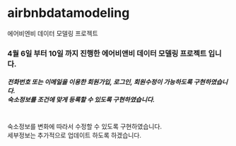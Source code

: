 # airbnbdatamodeling
에어비엔비 데이터 모델링 프로젝트

<h3>4월 6일 부터 10일 까지 진행한 에어비앤비 데이터 모델링 프로젝트 입니다.</h3>
<h5>전화번호 또는 이메일을 이용한 회원가입, 로그인, 회원수정이 가능하도록 구현하였습니다.
<br>숙소정보를 조건에 맞게 등록할 수 있도록 구현하였습니다.</h5>
<br>숙소정보를 변화에 따라서 수정할 수 있도록 구현하였습니다.
<br>세부정보는 추가적으로 업데이트 하도록 하겠습니다.</h5>
